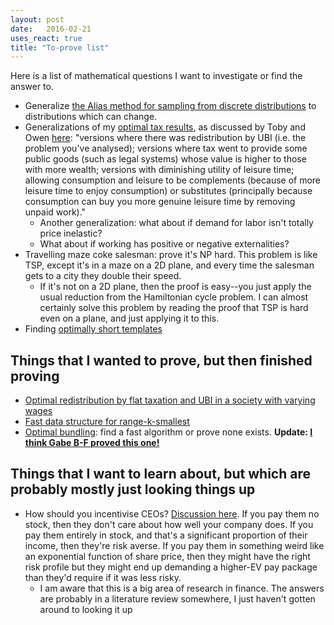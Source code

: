 ```yaml
---
layout: post
date:   2016-02-21
uses_react: true
title: "To-prove list"
---
```


Here is a list of mathematical questions I want to investigate or find the answer to.

- Generalize [the Alias method for sampling from discrete distributions](http://pandasthumb.org/archives/2012/08/lab-notes-the-a.html) to distributions which can change.
- Generalizations of my [optimal tax results](/2016/10/07/optimal-tax.html), as discussed by Toby and Owen [here](https://www.facebook.com/bshlgrs/posts/10208786840283081?comment_id=10208788070393833): "versions where there was redistribution by UBI (i.e. the problem you've analysed); versions where tax went to provide some public goods (such as legal systems) whose value is higher to those with more wealth; versions with diminishing utility of leisure time; allowing consumption and leisure to be complements (because of more leisure time to enjoy consumption) or substitutes (principally because consumption can buy you more genuine leisure time by removing unpaid work)."
  - Another generalization: what about if demand for labor isn't totally price inelastic?
  - What about if working has positive or negative externalities?
- Travelling maze coke salesman: prove it's NP hard. This problem is like TSP, except it's in a maze on a 2D plane, and every time the salesman gets to a city they double their speed.
  - If it's not on a 2D plane, then the proof is easy--you just apply the usual reduction from the Hamiltonian cycle problem. I can almost certainly solve this problem by reading the proof that TSP is hard even on a plane, and just applying it to this.
- Finding [optimally short templates](/drafts/template-generator)

## Things that I wanted to prove, but then finished proving

- [Optimal redistribution by flat taxation and UBI in a society with varying wages](/2016/10/07/optimal-tax.html)
- [Fast data structure for range-k-smallest](/2016/06/16/kth-richest.html)
- [Optimal bundling](https://www.facebook.com/bshlgrs/posts/10208574426092859): find a fast algorithm or prove none exists. **Update: [I think Gabe B-F proved this one!](https://www.facebook.com/bshlgrs/posts/10208988756250854)**

## Things that I want to learn about, but which are probably mostly just looking things up

- How should you incentivise CEOs? [Discussion here](https://www.facebook.com/bshlgrs/posts/10208850864523647). If you pay them no stock, then they don't care about how well your company does. If you pay them entirely in stock, and that's a significant proportion of their income, then they're risk averse. If you pay them in something weird like an exponential function of share price, then they might have the right risk profile but they might end up demanding a higher-EV pay package than they'd require if it was less risky.
  - I am aware that this is a big area of research in finance. The answers are probably in a literature review somewhere, I just haven't gotten around to looking it up

